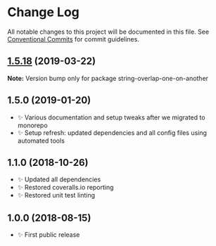 # Change Log

All notable changes to this project will be documented in this file.
See [Conventional Commits](https://conventionalcommits.org) for commit guidelines.

## [1.5.18](https://gitlab.com/codsen/codsen/compare/string-overlap-one-on-another@1.5.13...string-overlap-one-on-another@1.5.18) (2019-03-22)

**Note:** Version bump only for package string-overlap-one-on-another





## 1.5.0 (2019-01-20)

- ✨ Various documentation and setup tweaks after we migrated to monorepo
- ✨ Setup refresh: updated dependencies and all config files using automated tools

## 1.1.0 (2018-10-26)

- ✨ Updated all dependencies
- ✨ Restored coveralls.io reporting
- ✨ Restored unit test linting

## 1.0.0 (2018-08-15)

- ✨ First public release
